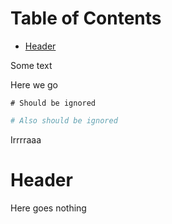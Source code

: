 <!-- mdtocstart -->
# Table of Contents

- [Header](#header)
<!-- mdtocend -->

Some text

Here we go

```
# Should be ignored
```

```sh
# Also should be ignored
```

Irrrraaa

# Header

Here goes nothing
